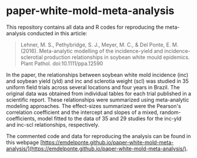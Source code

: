 # paper-white-mold-meta-analysis

This repository contains all data and R codes for reproducing the meta-analysis conducted in this article: 

> Lehner, M. S., Pethybridge, S. J., Meyer, M. C., & Del Ponte, E. M. (2016). Meta-analytic modelling of the incidence-yield and incidence-sclerotial production relationships in soybean white mould epidemics. Plant Pathol. doi:10.1111/ppa.12590

In the paper, the relationships between soybean white mold incidence (inc) and soybean yield (yld) and inc and sclerotia weight (scl) was studied in 35 uniform field trials across several locations and four years in Brazil. The original data was obtained from individual tables for each trial published in a scientific report. These relationships were summarized using meta-analytic modeling approaches. The effect-sizes summarized were the Pearson's correlation coefficient and the intercept and slopes of a mixed, random-coefficients, model fitted to the data of 35 and 29 studies for the inc-yld and inc-scl relationships, respectively. 

The commented code and data for reproducing the analysis can be found in this webpage [https://emdelponte.github.io/paper-white-mold-meta-analysis/](https://emdelponte.github.io/paper-white-mold-meta-analysis/). 

